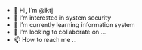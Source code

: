 - 👋 Hi, I’m @iktj
- 👀 I’m interested in system security 
- 🌱 I’m currently learning information system
- 💞️ I’m looking to collaborate on ...
- 📫 How to reach me ...

<!---
iktj/iktj is a ✨ special ✨ repository because its `README.md` (this file) appears on your GitHub profile.
You can click the Preview link to take a look at your changes.
--->
